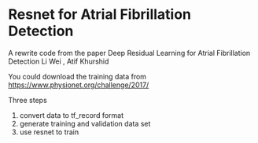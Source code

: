 # Resnet for Atrial Fibrillation Detection

A rewrite code from the paper Deep Residual Learning for Atrial Fibrillation Detection
Li Wei , Atif Khurshid

You could download the training data from https://www.physionet.org/challenge/2017/

Three steps

1. convert data to tf_record format
2. generate training and validation data set
3. use resnet to train

